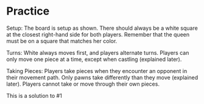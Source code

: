 # Practice

Setup:
The board is setup as shown. There should always be a white square at the closest right-hand side for both players. Remember that the queen must be on a square that matches her color.

Turns:
White always moves first, and players alternate turns. Players can only move one piece at a time, except when castling (explained later).

Taking Pieces:
Players take pieces when they encounter an opponent in their movement path. Only pawns take differently than they move (explained later). Players cannot take or move through their own pieces.

This is a solution to #1
